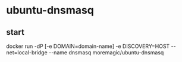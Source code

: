 # ubuntu-dnsmasq

## start
docker run -dP [-e DOMAIN=domain-name] -e DISCOVERY=HOST --net=local-bridge --name dnsmasq moremagic/ubuntu-dnsmasq

